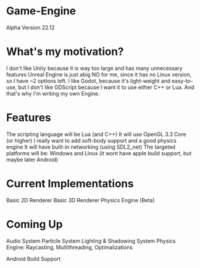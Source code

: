 # Game-Engine
Alpha Version 22.12

# What's my motivation?
I don't like Unity because it is way too large and has many unnecessary features
Unreal Engine is just abig NO for me, since it has no Linux version, so I have ~2 options left.
I like Godot, because it's light-weight and easy-to-use, but I don't like GDScript because I want it to use either C++ or Lua.
And that's why I'm writing my own Engine.

# Features
The scripting language will be Lua (and C++)
It will use OpenGL 3.3 Core (or higher)
I really want to add soft-body support and a good physics engine
It will have built-in networking (using SDL2_net)
The targeted platforms will be: Windows and Linux (it wont have apple build support, but maybe later Android)

# Current Implementations
Basic 2D Renderer
Basic 3D Renderer
Physics Engine (Beta)

# Coming Up
Audio System
Particle System
Lighting & Shadowing System
Physics Engine: Raycasting, Multithreading, Optimalizations

Android Build Support
